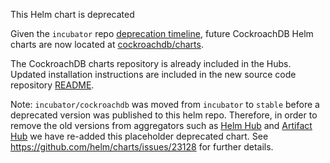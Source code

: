 This Helm chart is deprecated

Given the `incubator` repo [deprecation timeline](https://github.com/helm/charts#deprecation-timeline), future CockroachDB Helm charts are now located at [cockroachdb/charts](https://github.com/cockroachdb/helm-charts/).

The CockroachDB charts repository is already included in the Hubs. Updated installation instructions are included in the new source code repository [README](https://github.com/cockroachdb/helm-charts/blob/master/README.md).

Note: `incubator/cockroachdb` was moved from `incubator` to `stable` before a deprecated version was published to this helm repo. Therefore, in order to remove the old versions from aggregators such as [Helm Hub](https://hub.helm.sh) and [Artifact Hub](https://artifacthub.io/) we have re-added this placeholder deprecated chart. See https://github.com/helm/charts/issues/23128 for further details.
